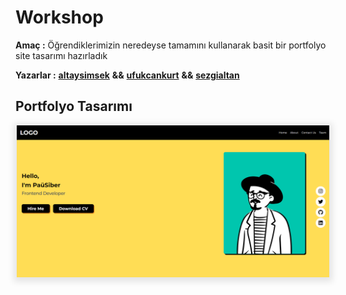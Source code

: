 # Workshop

**Amaç :** Öğrendiklerimizin neredeyse tamamını kullanarak basit bir portfolyo site tasarımı hazırladık

**Yazarlar :** [**altaysimsek**](https://github.com/altaysimsek) **&&** [**ufukcankurt**](https://github.com/ufukcankurt) **&&** [**sezgialtan**](https://github.com/Szqii)


## Portfolyo Tasarımı

<p align="center">
	<img alt="html-tag" src="./img/1.png" width="500"
  style="box-shadow: 0px 2px 10px 5px rgba(0,0,0, .1)">
</p>